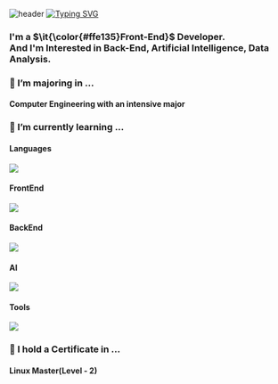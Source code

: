 ![header](https://capsule-render.vercel.app/api?type=venom&color=ffe135&height=200&section=header&text=Welcome%20To%20horangdev's%20Github&fontSize=30&fontColor=6c7b8b)
[![Typing SVG](https://readme-typing-svg.demolab.com?font=Pretendard&weight=500&pause=1000&color=7F8BAA&random=false&width=435&lines=A%20Deo%20Vocatus%20Rite%20Paratus)](https://git.io/typing-svg)

<h3>I'm a $\it{\color{#ffe135}Front-End}$ Developer. <br> And I'm Interested in Back-End, Artificial Intelligence, Data Analysis.</h3>
<h3>🌱 I’m majoring in ...</h3>
<h4>Computer Engineering with an intensive major</h4>
<h3>🌱 I’m currently learning ...</h3>
<div>
 <h4>Languages</h4>
 <img src="https://skillicons.dev/icons?i=js,ts,python" />
</div>
<div>
 <h4>FrontEnd</h4>
 <img src="https://skillicons.dev/icons?i=react,nextjs,remix" />
</div>
<div>
 <h4>BackEnd</h4>
 <img src="https://skillicons.dev/icons?i=express,nestjs,django" />
</div>
<div>
 <h4>AI</h4>
  <img src="https://skillicons.dev/icons?i=tensorflow" />
</div>
<div>
 <h4>Tools</h4>
 <img src="https://skillicons.dev/icons?i=git,github,vscode,webstorm,notion" />
</div>

<h3>🌱 I hold a Certificate in ...</h3>
<h4>Linux Master(Level - 2)</h4>
